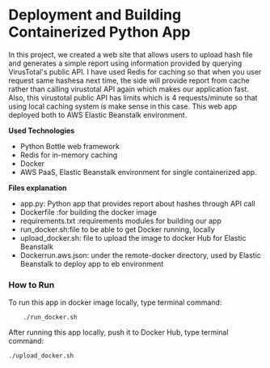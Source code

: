 # Deployment and Building Containerized Python App

In this project, we created a web site that allows users to upload hash file and generates a simple report using information provided by
querying VirusTotal's public API. I have used Redis for caching so that when you user request same hashesa next time, the side will provide report from cache rather than calling virustotal API again which makes our application fast.
Also, this virustotal public API has limits which is 4 requests/minute so that using local caching system is make sense in this case. This web app deployed both to AWS Elastic Beanstalk environment.

**Used Technologies**

* Python Bottle web framework 
* Redis for in-memory caching
* Docker
* AWS PaaS, Elastic Beanstalk environment for single containerized app. 


**Files explanation**

* app.py: Python app that provides report about hashes through API call 
* Dockerfile :for building the docker image 
* requirements.txt :requirements modules for building our app 
* run_docker.sh:file to be able to get Docker running, locally 
* upload_docker.sh: file to upload the image to docker Hub for Elastic Beanstalk 
* Dockerrun.aws.json: under the remote-docker directory, used by Elastic Beanstalk to deploy app to eb environment 

### How to Run

To run this app in docker image locally, type terminal command:

        ./run_docker.sh
        
After running this app locally, push it to Docker Hub, type terminal command:

    ./upload_docker.sh
